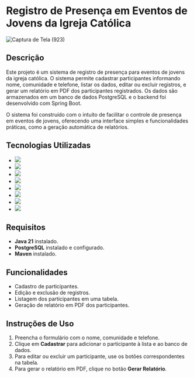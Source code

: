 # Registro de Presença em Eventos de Jovens da Igreja Católica

![Captura de Tela (923)](https://github.com/user-attachments/assets/465f492f-87da-4123-9a03-03a4210121cc)


## Descrição
Este projeto é um sistema de registro de presença para eventos de jovens da igreja católica. O sistema permite cadastrar participantes informando nome, comunidade e telefone, listar os dados, editar ou excluir registros, e gerar um relatório em PDF dos participantes registrados. Os dados são armazenados em um banco de dados PostgreSQL e o backend foi desenvolvido com Spring Boot.

O sistema foi construído com o intuito de facilitar o controle de presença em eventos de jovens, oferecendo uma interface simples e funcionalidades práticas, como a geração automática de relatórios.

## Tecnologias Utilizadas
- <img src="https://img.shields.io/badge/Java-ED8B00?style=for-the-badge&logo=java&logoColor=white" />
- <img src="https://img.shields.io/badge/Spring_Boot-6DB33F?style=for-the-badge&logo=spring-boot&logoColor=white" />
- <img src="https://img.shields.io/badge/PostgreSQL-316192?style=for-the-badge&logo=postgresql&logoColor=white" />
- <img src="https://img.shields.io/badge/HTML5-E34F26?style=for-the-badge&logo=html5&logoColor=white" />
- <img src="https://img.shields.io/badge/CSS3-1572B6?style=for-the-badge&logo=css3&logoColor=white" />
- <img src="https://img.shields.io/badge/Bootstrap-563D7C?style=for-the-badge&logo=bootstrap&logoColor=white" />
- <img src="https://img.shields.io/badge/JavaScript-323330?style=for-the-badge&logo=javascript&logoColor=F7DF1E" />
- <img src="https://img.shields.io/badge/iTextPDF-6DB33F?style=for-the-badge" />

## Requisitos
- **Java 21** instalado.
- **PostgreSQL** instalado e configurado.
- **Maven** instalado.

## Funcionalidades
<ul> <li>Cadastro de participantes.</li> <li>Edição e exclusão de registros.</li> <li>Listagem dos participantes em uma tabela.</li> <li>Geração de relatório em PDF dos participantes.</li> </ul>

## Instruções de Uso
<ol> <li>Preencha o formulário com o nome, comunidade e telefone.</li> <li>Clique em <strong>Cadastrar</strong> para adicionar o participante à lista e ao banco de dados.</li> <li>Para editar ou excluir um participante, use os botões correspondentes na tabela.</li> <li>Para gerar o relatório em PDF, clique no botão <strong>Gerar Relatório</strong>.</li> </ol> 
